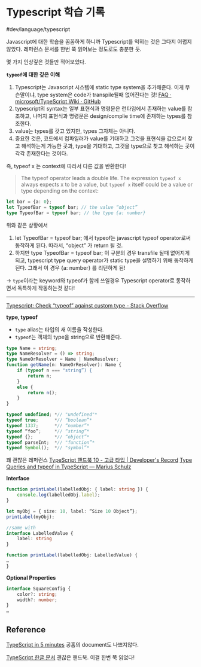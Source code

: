 # Typescript 학습 기록
#dev/language/typescript

Javascript에 대한 학습을 꼼꼼하게 하니까 Typescript를 익히는 것은 그다지 어렵지 않았다.  레퍼런스 문서를 한번 쭉 읽어보는 정도로도 충분한 듯. 

몇 가지 인상깊은 것들만 적어보았다. 

**`typeof`에 대한 깊은  이해**
1. Typescript는 Javascript 시스템에 static type system을 추가해준다. 이게 무슨말이냐,  type system은 code가 transpile될때 없어진다는 것! [FAQ · microsoft/TypeScript Wiki · GitHub](https://github.com/Microsoft/TypeScript/wiki/FAQ#what-is-type-erasure)
2. typescript의 syntax는 일부 표현식과 명령문은 런타임에서 존재하는 value를 참조하고, 나머지 표현식과 명령문은 design/complie time에 존재하는 types를 참조한다. 
3. value는 types를 갖고 있지만, types 그자체는 아니다. 
4. 중요한 것은, 코드에서 컴파일러가  value를 기대하고 그것을 표현식을 값으로서 찾고 해석하는게 가능한 곳과, type을 기대하고, 그것을 type으로 찾고 해석하는 곳이 각각 존재한다는 것이다. 

즉, typeof x 는 context에 따라서 다른 값을 반환한다! 
> The typeof operator leads a double life. The expression `typeof x` always expects x to be a value, but `typeof x` itself could be a value or type depending on the context:  

```typescript
let bar = {a: 0};
let TypeofBar = typeof bar; // the value “object”
type TypeofBar = typeof bar; // the type {a: number}
```

위와 같은 상황에서 
1.  let TypeofBar = typeof bar; 에서 typeof는 javascript typeof operator로써 동작하게 된다. 따라서, “object” 가 return 될 것. 
2. 하지만 type TypeofBar = typeof bar; 이 구분의 경우 transfile 될때 없어지게 되고, typescript type query operator가 static type을 설명하기 위해 동작하게 된다. 그래서 이 경우 {a: number} 를 리턴하게 됨! 

-> `type`이라는 keyword와 typeof가 함께 쓰일경우  Typescript operator로 동작하면서 독특하게 작동하는것 같다! 

- - - -




[Typescript: Check “typeof” against custom type - Stack Overflow](https://stackoverflow.com/questions/51528780/typescript-check-typeof-against-custom-type/51529486#51529486)


**type, typeof**
- `type` alias는 타입의 새 이름을 작성한다. 
- `typeof`는 객체의 type을 string으로 반환해준다. 

```typescript
type Name = string;
type NameResolver = () => string;
type NameOrResolver = Name | NameResolver;
function getName(n: NameOrResolver): Name {
    if (typeof n === "string”) {
        return n;
    }
    else {
        return n();
    }
}

typeof undefined; *// "undefined"*
typeof true;      *// “boolean”*
typeof 1337;      *// “number”*
typeof “foo”;     *// “string”*
typeof {};        *// “object”*
typeof parseInt;  *// "function”*
typeof Symbol();  *// "symbol”*
```

꽤 괜찮은 레퍼런스 
[TypeScript 핸드북 10 - 고급 타입 | Developer's Record](https://infoscis.github.io/2017/06/19/TypeScript-handbook-advanced-types/)
[Type Queries and typeof in TypeScript — Marius Schulz](https://mariusschulz.com/blog/type-queries-and-typeof-in-typescript)

**Interface**
```Typescript
function printLabel(labelledObj: { label: string }) {
	console.log(labelledObj.label);
}

let myObj = { size: 10, label: “Size 10 Object”};
printLabel(myObj);

//same with
interface LabelledValue {
	label: string
}

function printLabel(labelledObj: LabelledValue) {
…
}
```


**Optional Properties**
```Typescript
interface SquareConfig {
	color?: string;
	width?: number;
}
…

```

## **Reference**
 [TypeScript in 5 minutes](https://www.typescriptlang.org/docs/handbook/typescript-in-5-minutes.html) 
공홈의 document도 나쁘지않다. 

 [TypeScript 한글 문서](https://typescript-kr.github.io/pages/Basic%20Types.html) 
괜찮은 핸드북. 이걸 한번 쭉 읽었다! 


